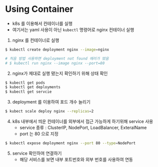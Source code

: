 # Using Container

- k8s 를 이용해서 컨테이너를 실행
- 여기서는 yaml 사용이 아닌 `kubectl` 명령어로 nginx 컨테이너 실행



1. nginx 를 컨테이너로 실행

```bash
$ kubectl create deployment nginx --image=nginx

# 처음 방법 사용하면 deployment not found 에러가 떴음
# $ kubectl run nginx --image nginx --port=80
```



2. nginx가 제대로 실행 됐는지 확인하기 위해 상태 확인

```bash
$ kubectl get pods
$ kubectl get deployments
$ kubectl get servcie
```



3. deployment 를 이용하여 포드 개수 늘리기

```bash
$ kubect scale deploy nginx --replicas=2
```



4. k8s 내부에서 띄운 컨테이너를 외부에서 접근 가능하게 하기위해 service 사용
   - service 종류 : ClusterIP, NodePort, LoadBalancer, ExteralName
   - port 는 80 으로 지정

```bash
$ kubectl expose deployment nginx --port 80 --type=NodePort
```



5. service 확인하여 연결하기
   - 해당 서비스를 보면 내부 포트번호와 외부 번호를 사용하여 연동

```

```



